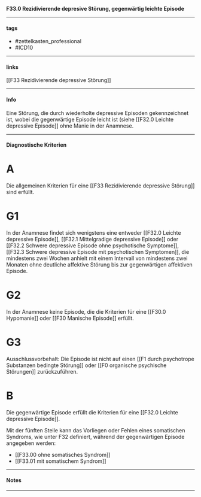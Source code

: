 __F33.0 Rezidivierende depresive Störung, gegenwärtig leichte Episode__

___________________________________________
#### tags

- #zettelkasten_professional
- #ICD10 
___________________________________________
#### links

[[F33 Rezidivierende depressive Störung]]

___________________________________________
#### Info
Eine Störung, die durch wiederholte depressive Episoden gekennzeichnet ist, wobei die gegenwärtige Episode leicht ist (siehe [[F32.0 Leichte depressive Episode]] ohne Manie in der Anamnese.
___________________________________________
#### Diagnostische Kriterien

# A
Die allgemeinen Kriterien für eine [[F33 Rezidivierende depressive Störung]] sind erfüllt.

# G1
In der Anamnese findet sich wenigstens eine entweder [[F32.0 Leichte depressive Episode]], [[F32.1 Mittelgradige depressive Episode]] oder [[F32.2 Schwere depressive Episode ohne psychotische Symptome]], [[F32.3 Schwere depressive Episode mit psychotischen Symptomen]], die mindestens zwei Wochen anhielt mit einem Intervall von mindestens zwei Monaten ohne deutliche affektive Störung bis zur gegenwärtigen affektiven Episode.

# G2
In der Anamnese keine Episode, die die Kriterien für eine [[F30.0 Hypomanie]] oder [[F30 Manische Episode]] erfüllt.

# G3
Ausschlussvorbehalt: Die Episode ist nicht auf einen [[F1 durch psychotrope Substanzen bedingte Störung]] oder [[F0 organische psychische Störungen]] zurückzuführen.

# B
Die gegenwärtige Episode erfüllt die Kriterien für eine [[F32.0 Leichte depressive Episode]].

Mit der fünften Stelle kann das Vorliegen oder Fehlen eines somatischen Syndroms, wie unter F32 definiert, während der gegenwärtigen Episode angegeben werden:

- [[F33.00 ohne somatisches Syndrom]]
- [[F33.01 mit somatischem Syndrom]]
___________________________________________
#### Notes

___________________________________________

